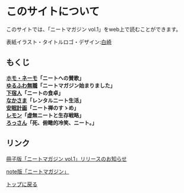 # このサイトについて

このサイトでは、「ニートマガジン vol.1」をweb上で読むことができます。

表紙イラスト・タイトルロゴ・デザイン:[白崎](https://note.com/asajifu)

## もくじ
**[ホモ・ネーモ](https://note.com/kaduma)「ニートへの賛歌」**<br>
**[ゆるふわ無職](https://note.com/yrfwmsk)「ニートマガジン始まりました」**<br>
**[下宿人](https://note.com/gesyukunin)「ニートの食卓」**<br>
**[なかさま](https://note.com/naka_yousuke)「レンタルニート生活」**<br>
**[安眠計画](https://note.com/unmi_n)「ニート禅のすゝめ」**<br>
**[レモン](https://note.com/starshoot)「虚無ニートと生存戦略」**<br>
**[ろっさん](https://note.com/zttk1996)「死、俯瞰的冷笑、ニート。」**<br>

## リンク

[冊子版「ニートマガジン vol.1」リリースのお知らせ](https://note.com/neetmagazine/n/n99d56a86533d)

[note版「ニートマガジン」](https://note.com/takaharamaru/m/mba0a9b49a479)

[トップに戻る](https://neetmagazine.github.io/)